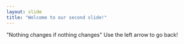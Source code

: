 ```yaml
---
layout: slide
title: "Welcome to our second slide!"
---
```

"Nothing changes if nothing changes"
Use the left arrow to go back!
